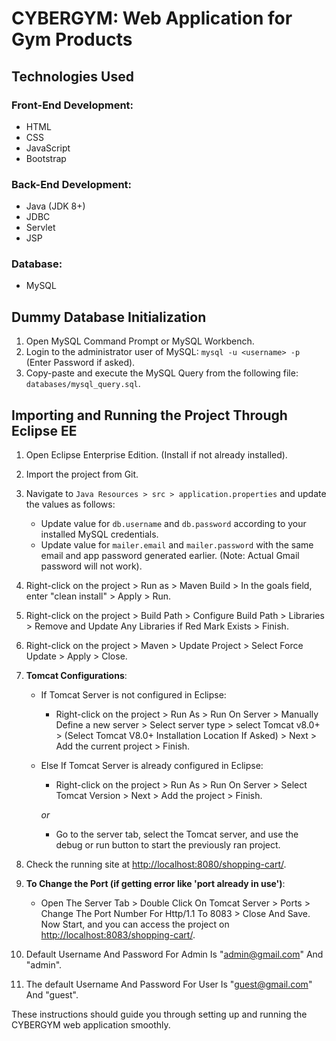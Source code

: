 # CYBERGYM: Web Application for Gym Products

## Technologies Used

### Front-End Development:
- HTML
- CSS
- JavaScript
- Bootstrap

### Back-End Development:
- Java (JDK 8+)
- JDBC
- Servlet
- JSP

### Database:
- MySQL

## Dummy Database Initialization
1. Open MySQL Command Prompt or MySQL Workbench.
2. Login to the administrator user of MySQL: `mysql -u <username> -p` (Enter Password if asked).
3. Copy-paste and execute the MySQL Query from the following file: `databases/mysql_query.sql`.

## Importing and Running the Project Through Eclipse EE
1. Open Eclipse Enterprise Edition. (Install if not already installed).
2. Import the project from Git.
3. Navigate to `Java Resources > src > application.properties` and update the values as follows:
   - Update value for `db.username` and `db.password` according to your installed MySQL credentials.
   - Update value for `mailer.email` and `mailer.password` with the same email and app password generated earlier. (Note: Actual Gmail password will not work).

4. Right-click on the project > Run as > Maven Build > In the goals field, enter "clean install" > Apply > Run.
5. Right-click on the project > Build Path > Configure Build Path > Libraries > Remove and Update Any Libraries if Red Mark Exists > Finish.
6. Right-click on the project > Maven > Update Project > Select Force Update > Apply > Close.

7. **Tomcat Configurations**:
    - If Tomcat Server is not configured in Eclipse:
        - Right-click on the project > Run As > Run On Server > Manually Define a new server > Select server type > select Tomcat v8.0+ > (Select Tomcat V8.0+ Installation Location If Asked) > Next > Add the current project > Finish.

    - Else If Tomcat Server is already configured in Eclipse:
        - Right-click on the project > Run As > Run On Server > Select Tomcat Version > Next > Add the project > Finish.
        
        *or*
        
        - Go to the server tab, select the Tomcat server, and use the debug or run button to start the previously ran project.

8. Check the running site at [http://localhost:8080/shopping-cart/](http://localhost:8080/shopping-cart/).

9. **To Change the Port (if getting error like 'port already in use')**:
    - Open The Server Tab > Double Click On Tomcat Server > Ports > Change The Port Number For Http/1.1 To 8083 > Close And Save. Now Start, and you can access the project on [http://localhost:8083/shopping-cart/](http://localhost:8083/shopping-cart/).

10. Default Username And Password For Admin Is "admin@gmail.com" And "admin".

11. The default Username And Password For User Is "guest@gmail.com" And "guest".

These instructions should guide you through setting up and running the CYBERGYM web application smoothly.
